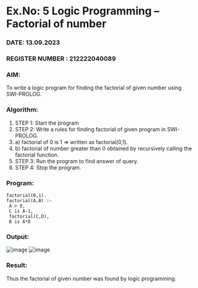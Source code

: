 # Ex.No: 5   Logic Programming – Factorial of number   
### DATE: 13.09.2023                                                                           
### REGISTER NUMBER : 212222040089
### AIM: 
To  write  a logic program for finding the factorial of given number using SWI-PROLOG. 
### Algorithm:
1. STEP 1: Start the program
2. STEP 2:  Write a rules for finding factorial of given program in SWI-PROLOG.
3.   a)	factorial of 0 is 1 => written as factorial(0,1).
4.   b)	factorial of number greater than 0 obtained by recursively calling the factorial    function.
5. STEP 3: Run the program  to find answer of  query.
6. STEP 4: Stop the program.

### Program:
```
factorial(0,1). 
factorial(A,B) :- 
 A > 0, 
 C is A-1, 
 factorial(C,D), 
 B is A*D
```

### Output:
![image](https://github.com/Madhav005/AI_Lab_2023-24/assets/110885274/8d5dc309-9e86-4ae3-982e-27b5300a76e9)
![image](https://github.com/Madhav005/AI_Lab_2023-24/assets/110885274/36ac1c65-3b5e-418f-8a25-021f27ac62bd)

### Result:
Thus the factorial of given number was found by logic programming. 
